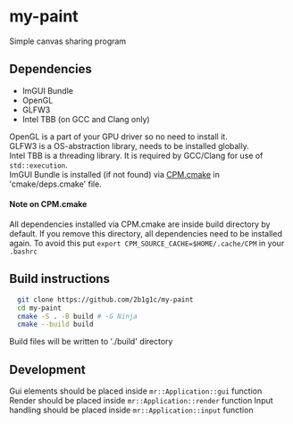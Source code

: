 # my-paint
Simple canvas sharing program

## Dependencies
- ImGUI Bundle
- OpenGL
- GLFW3
- Intel TBB (on GCC and Clang only)

OpenGL is a part of your GPU driver so no need to install it. <br>
GLFW3 is a OS-abstraction library, needs to be installed globally. <br>
Intel TBB is a threading library. It is required by GCC/Clang for use of `std::execution`. <br>
ImGUI Bundle is installed (if not found) via [CPM.cmake](https://github.com/cpm-cmake/CPM.cmake) in 'cmake/deps.cmake' file.

#### Note on CPM.cmake
  All dependencies installed via CPM.cmake are inside build directory by default.
  If you remove this directory, all dependencies need to be installed again.
  To avoid this put `export CPM_SOURCE_CACHE=$HOME/.cache/CPM` in your `.bashrc`

## Build instructions
```bash
  git clone https://github.com/2b1g1c/my-paint
  cd my-paint
  cmake -S . -B build # -G Ninja
  cmake --build build
```
Build files will be written to './build' directory

## Development
Gui elements should be placed inside `mr::Application::gui` function <br>
Render should be placed inside `mr::Application::render` function
Input handling should be placed inside `mr::Application::input` function
